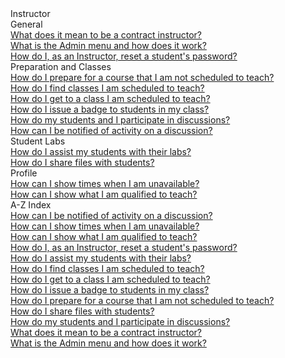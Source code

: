 <!-- 
    Adding new documents!
    1. Duplicate the following:
        <a class="subtopic_link" href="insert_document_link_here*">
            <div class="subtopic_title">insert_document_title here</div>
            <div class="subtopic_description">insert_document_description_here</div>
        </a>
    2. Replace:
        href link with your document's link
        subtopic_title text with your document's title
        subtopic_description text with your document's description
    3. Place in respective subtopic group
    4. Ensure to add the new document in A-Z index
-->

<div class="categoriesHeader" tabindex="0" title="Instructor - Docs Container">Instructor</div>
<div class="accordionModule">
  <div class="subtopic selected">
    <div class="subtopic_header" tabindex="0" title="General Docs" role="button" aria-selected="true" selected>General</div>
    <div id="body_1" class="subtopic_links">
      <a class="subtopic_link" href="/tms/instructors/general/what-is-a-contract-instructor.md">
        <div class="subtopic_title">What does it mean to be a contract instructor?</div>
      </a>
      <a class="subtopic_link" href="/tms/tms-administrators/tms-fundamentals/admin-menu.md">
        <div class="subtopic_title">What is the Admin menu and how does it work?</div>
      </a>
      <a class="subtopic_link" href="/tms/instructors/general/reset-student-password.md">
        <div class="subtopic_title">How do I, as an Instructor, reset a student's password?</div>
      </a>
    </div>
  </div>
  <div class="subtopic">
    <div class="subtopic_header" tabindex="0" title="Preparation and Classes Docs" role="button" aria-selected="false">Preparation and Classes</div>
    <div class="subtopic_links">
      <a class="subtopic_link" href="/tms/instructors/instructor-prep-and-classes/prepare-for-course-not-scheduled-to-teach.md">
        <div class="subtopic_title">How do I prepare for a course that I am not scheduled to teach?</div>
      </a>
      <a class="subtopic_link" href="/tms/instructors/instructor-prep-and-classes/find-classes-scheduled-to-teach.md">
        <div class="subtopic_title">How do I find classes I am scheduled to teach?</div>
      </a>
      <a class="subtopic_link" href="/tms/instructors/instructor-prep-and-classes/get-to-class-scheduled-to-teach.md">
        <div class="subtopic_title">How do I get to a class I am scheduled to teach?</div>
      </a>
      <a class="subtopic_link" href="/tms/instructors/instructor-prep-and-classes/issue-manual-badge.md">
      <div class="subtopic_title">How do I issue a badge to students in my class?</div>
      </a>
      <a class="subtopic_link" href="/tms/tms-administrators/discussions/participation.md">
        <div class="subtopic_title">How do my students and I participate in discussions?</div>
      </a>
      <a class="subtopic_link" href="/tms/tms-administrators/discussions/admin-follow.md">
        <div class="subtopic_title">How can I be notified of activity on a discussion?</div>
      </a>
    </div>
  </div>
  <div class="subtopic">
    <div class="subtopic_header" tabindex="0" title="Student Labs Docs" role="button" aria-selected="false">Student Labs</div>
    <div class="subtopic_links">
      <a class="subtopic_link" href="/tms/instructors/student-labs/assist-students.md">
        <div class="subtopic_title">How do I assist my students with their labs?</div>
      </a>
      <a class="subtopic_link" href="/tms/instructors/student-labs/share-files-with-students.md">
        <div class="subtopic_title">How do I share files with students?</div>
      </a>
    </div>
  </div>
  <div class="subtopic">
    <div class="subtopic_header" tabindex="0" title="Profile Docs" role="button" aria-selected="false">Profile</div>
    <div class="subtopic_links">
      <a class="subtopic_link" href="/tms/instructors/instructor-profile/show-unavailable-times.md">
        <div class="subtopic_title">How can I show times when I am unavailable?</div>
      </a>
      <a class="subtopic_link" href="/tms/instructors/instructor-profile/show-courses-qualified-to-teach.md">
        <div class="subtopic_title">How can I show what I am qualified to teach?</div>
      </a>
    </div>
  </div>
  <div class="subtopic">
    <div class="subtopic_header" tabindex="0" title="Instructor A-Z Docs" role="button" aria-selected="false">A-Z Index</div>
    <div class="subtopic_links">
      <a class="subtopic_link" href="/tms/tms-administrators/discussions/admin-follow.md">
        <div class="subtopic_title">How can I be notified of activity on a discussion?</div>
      </a>
      <a class="subtopic_link" href="/tms/instructors/instructor-profile/show-unavailable-times.md">
        <div class="subtopic_title">How can I show times when I am unavailable?</div>
      </a>
      <a class="subtopic_link" href="/tms/instructors/instructor-profile/show-courses-qualified-to-teach.md">
        <div class="subtopic_title">How can I show what I am qualified to teach?</div>
      </a>
      <a class="subtopic_link" href="/tms/instructors/general/reset-student-password.md">
        <div class="subtopic_title">How do I, as an Instructor, reset a student's password?</div>
      </a>
      <a class="subtopic_link" href="/tms/instructors/student-labs/assist-students.md">
        <div class="subtopic_title">How do I assist my students with their labs?</div>
      </a>
      <a class="subtopic_link" href="/tms/instructors/instructor-prep-and-classes/find-classes-scheduled-to-teach.md">
        <div class="subtopic_title">How do I find classes I am scheduled to teach?</div>
      </a>
      <a class="subtopic_link" href="/tms/instructors/instructor-prep-and-classes/get-to-class-scheduled-to-teach.md">
        <div class="subtopic_title">How do I get to a class I am scheduled to teach?</div>
      </a>
      <a class="subtopic_link" href="/tms/instructors/instructor-prep-and-classes/issue-manual-badge.md">
      <div class="subtopic_title">How do I issue a badge to students in my class?</div>
      </a>
      <a class="subtopic_link" href="/tms/instructors/instructor-prep-and-classes/prepare-for-course-not-scheduled-to-teach.md">
        <div class="subtopic_title">How do I prepare for a course that I am not scheduled to teach?</div>
      </a>
      <a class="subtopic_link" href="/tms/instructors/student-labs/share-files-with-students.md">
        <div class="subtopic_title">How do I share files with students?</div>
      </a>
      <a class="subtopic_link" href="/tms/tms-administrators/discussions/participation.md">
        <div class="subtopic_title">How do my students and I participate in discussions?</div>
      </a>
      <a class="subtopic_link" href="/tms/instructors/general/what-is-a-contract-instructor.md">
        <div class="subtopic_title">What does it mean to be a contract instructor?</div>
      </a>
      <a class="subtopic_link" href="/tms/tms-administrators/tms-fundamentals/admin-menu.md">
        <div class="subtopic_title">What is the Admin menu and how does it work?</div>
      </a>
    </div>
  </div>
</div>
